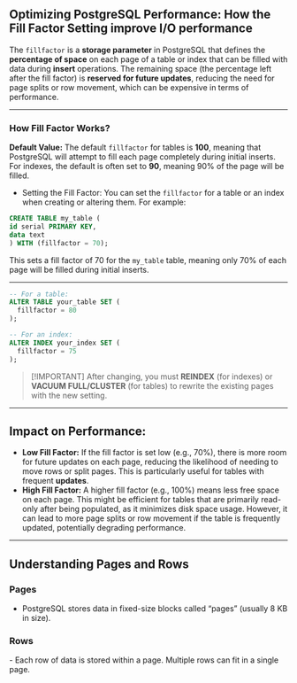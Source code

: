 ## Optimizing PostgreSQL Performance: How the Fill Factor Setting improve I/O performance

The `fillfactor` is a **storage parameter** in PostgreSQL that defines the **percentage of space** on each page of a table or index that can be filled with data during **insert** operations. The remaining space (the percentage left after the fill factor) is **reserved for future updates**, reducing the need for page splits or row movement, which can be expensive in terms of performance.

---
### How Fill Factor Works?

**Default Value:** The default `fillfactor` for tables is **100**, meaning that PostgreSQL will attempt to fill each page completely during initial inserts. For indexes, the default is often set to **90**, meaning 90% of the page will be filled.

- Setting the Fill Factor: You can set the `fillfactor` for a table or an index when creating or altering them. For example:

```sql
CREATE TABLE my_table (  
id serial PRIMARY KEY,  
data text  
) WITH (fillfactor = 70);
```
This sets a fill factor of 70 for the `my_table` table, meaning only 70% of each page will be filled during initial inserts.

---
```sql
-- For a table:
ALTER TABLE your_table SET (
  fillfactor = 80
);

-- For an index:
ALTER INDEX your_index SET (
  fillfactor = 75
);
```

> [!IMPORTANT] After changing, you must **REINDEX** (for indexes) or **VACUUM FULL/CLUSTER** (for tables) to rewrite the existing pages with the new setting.

---
## **Impact on Performance:**

- **Low Fill Factor:** If the fill factor is set low (e.g., 70%), there is more room for future updates on each page, reducing the likelihood of needing to move rows or split pages. This is particularly useful for tables with frequent **updates**.  
- **High Fill Factor:** A higher fill factor (e.g., 100%) means less free space on each page. This might be efficient for tables that are primarily read-only after being populated, as it minimizes disk space usage. However, it can lead to more page splits or row movement if the table is frequently updated, potentially degrading performance.
---
## Understanding Pages and Rows

### Pages
- PostgreSQL stores data in fixed-size blocks called “pages” (usually 8 KB in size).  
### Rows
- Each row of data is stored within a page. Multiple rows can fit in a single page.